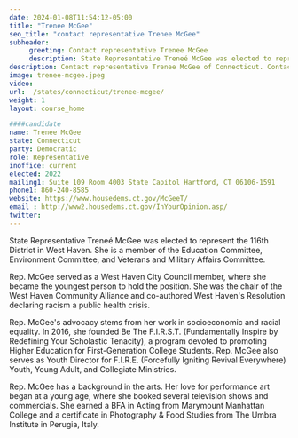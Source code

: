 ```yaml
---
date: 2024-01-08T11:54:12-05:00
title: "Trenee McGee"
seo_title: "contact representative Trenee McGee"
subheader:
     greeting: Contact representative Trenee McGee
     description: State Representative Treneé McGee was elected to represent the 116th District in West Haven. She is a member of the Education Committee, Environment Committee, and Veterans and Military Affairs Committee.
description: Contact representative Trenee McGee of Connecticut. Contact information for Trenee McGee includes email address, phone number, and mailing address.
image: trenee-mcgee.jpeg
video:
url:  /states/connecticut/trenee-mcgee/
weight: 1
layout: course_home

####candidate
name: Trenee McGee
state: Connecticut
party: Democratic
role: Representative
inoffice: current
elected: 2022
mailing1: Suite 109 Room 4003 State Capitol Hartford, CT 06106-1591
phone1: 860-240-8585
website: https://www.housedems.ct.gov/McGeeT/
email : http://www2.housedems.ct.gov/InYourOpinion.asp/
twitter:
---
```


State Representative Treneé McGee was elected to represent the 116th District in West Haven. She is a member of the Education Committee, Environment Committee, and Veterans and Military Affairs Committee.

Rep. McGee served as a West Haven City Council member, where she became the youngest person to hold the position. She was the chair of the West Haven Community Alliance and co-authored West Haven's Resolution declaring racism a public health crisis.

Rep. McGee's advocacy stems from her work in socioeconomic and racial equality. In 2016, she founded Be The F.I.R.S.T. (Fundamentally Inspire by Redefining Your Scholastic Tenacity), a program devoted to promoting Higher Education for First-Generation College Students. Rep. McGee also serves as Youth Director for F.I.R.E. (Forcefully Igniting Revival Everywhere) Youth, Young Adult, and Collegiate Ministries.

Rep. McGee has a background in the arts. Her love for performance art began at a young age, where she booked several television shows and commercials. She earned a BFA in Acting from Marymount Manhattan College and a certificate in Photography & Food Studies from The Umbra Institute in Perugia, Italy.
